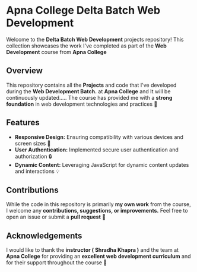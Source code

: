 # Apna College Delta Batch Web Development
Welcome to the **Delta Batch Web Development** projects repository! This collection showcases the work I've completed as part of the **Web Development** course from **Apna College** 

## Overview
This repository contains all the **Projects** and code that I've developed during the **Web Development Batch.** at **Apna College** and It will be continuously updated..... The course has provided me with a **strong foundation** in web development technologies and practices 🚀

## Features
* **Responsive Design:** Ensuring compatibility with various devices and screen sizes 📱
* **User Authentication:** Implemented secure user authentication and authorization 🔒
* **Dynamic Content:** Leveraging JavaScript for dynamic content updates and interactions 💡

## Contributions
While the code in this repository is primarily **my own work** from the course, I welcome any **contributions, suggestions, or improvements.** Feel free to open an issue or submit a **pull request** 🤝

## Acknowledgements
I would like to thank the **instructor ( Shradha Khapra )** and the team at **Apna College** for providing an **excellent web development curriculum** and for their support throughout the course 🙏
